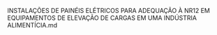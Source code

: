 INSTALAÇÕES DE PAINÉIS ELÉTRICOS PARA ADEQUAÇÃO À NR12 EM EQUIPAMENTOS DE ELEVAÇÃO DE CARGAS EM UMA INDÚSTRIA ALIMENTÍCIA.md
